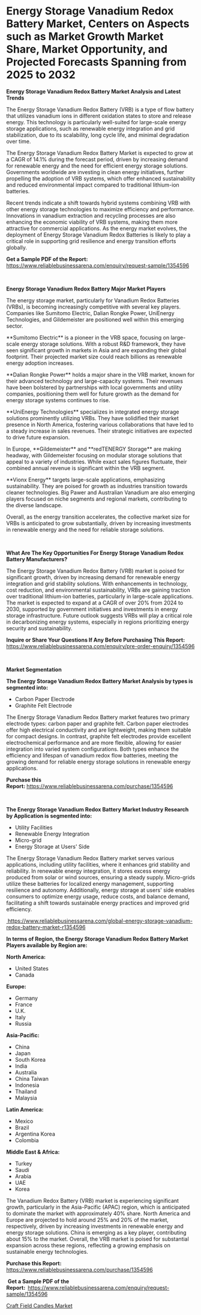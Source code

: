 <p><h1>Energy Storage Vanadium Redox Battery Market, Centers on Aspects such as Market Growth Market Share, Market Opportunity, and Projected Forecasts Spanning from 2025 to 2032</h1></p><p><strong>Energy Storage Vanadium Redox Battery Market Analysis and Latest Trends</strong></p>
<p><p>The Energy Storage Vanadium Redox Battery (VRB) is a type of flow battery that utilizes vanadium ions in different oxidation states to store and release energy. This technology is particularly well-suited for large-scale energy storage applications, such as renewable energy integration and grid stabilization, due to its scalability, long cycle life, and minimal degradation over time. </p><p>The Energy Storage Vanadium Redox Battery Market is expected to grow at a CAGR of 14.1% during the forecast period, driven by increasing demand for renewable energy and the need for efficient energy storage solutions. Governments worldwide are investing in clean energy initiatives, further propelling the adoption of VRB systems, which offer enhanced sustainability and reduced environmental impact compared to traditional lithium-ion batteries. </p><p>Recent trends indicate a shift towards hybrid systems combining VRB with other energy storage technologies to maximize efficiency and performance. Innovations in vanadium extraction and recycling processes are also enhancing the economic viability of VRB systems, making them more attractive for commercial applications. As the energy market evolves, the deployment of Energy Storage Vanadium Redox Batteries is likely to play a critical role in supporting grid resilience and energy transition efforts globally.</p></p>
<p><strong>Get a Sample PDF of the Report:&nbsp;</strong> <a href="https://www.reliablebusinessarena.com/enquiry/request-sample/1354596?utm_campaign=1892&utm_medium=2&utm_source=Github&utm_content=ia&utm_term=04022025&utm_id=energy-storage-vanadium-redox-battery">https://www.reliablebusinessarena.com/enquiry/request-sample/1354596</a></p>
<p>&nbsp;</p>
<p><strong>Energy Storage Vanadium Redox Battery Major Market Players</strong></p>
<p><p>The energy storage market, particularly for Vanadium Redox Batteries (VRBs), is becoming increasingly competitive with several key players. Companies like Sumitomo Electric, Dalian Rongke Power, UniEnergy Technologies, and Gildemeister are positioned well within this emerging sector.</p><p>**Sumitomo Electric** is a pioneer in the VRB space, focusing on large-scale energy storage solutions. With a robust R&D framework, they have seen significant growth in markets in Asia and are expanding their global footprint. Their projected market size could reach billions as renewable energy adoption increases.</p><p>**Dalian Rongke Power** holds a major share in the VRB market, known for their advanced technology and large-capacity systems. Their revenues have been bolstered by partnerships with local governments and utility companies, positioning them well for future growth as the demand for energy storage systems continues to rise.</p><p>**UniEnergy Technologies** specializes in integrated energy storage solutions prominently utilizing VRBs. They have solidified their market presence in North America, fostering various collaborations that have led to a steady increase in sales revenues. Their strategic initiatives are expected to drive future expansion.</p><p>In Europe, **Gildemeister** and **redTENERGY Storage** are making headway, with Gildemeister focusing on modular storage solutions that appeal to a variety of industries. While exact sales figures fluctuate, their combined annual revenue is significant within the VRB segment.</p><p>**Vionx Energy** targets large-scale applications, emphasizing sustainability. They are poised for growth as industries transition towards cleaner technologies. Big Pawer and Australian Vanadium are also emerging players focused on niche segments and regional markets, contributing to the diverse landscape.</p><p>Overall, as the energy transition accelerates, the collective market size for VRBs is anticipated to grow substantially, driven by increasing investments in renewable energy and the need for reliable storage solutions.</p></p>
<p>&nbsp;</p>
<p><strong>What Are The Key Opportunities For Energy Storage Vanadium Redox Battery Manufacturers?</strong></p>
<p><p>The Energy Storage Vanadium Redox Battery (VRB) market is poised for significant growth, driven by increasing demand for renewable energy integration and grid stability solutions. With enhancements in technology, cost reduction, and environmental sustainability, VRBs are gaining traction over traditional lithium-ion batteries, particularly in large-scale applications. The market is expected to expand at a CAGR of over 20% from 2024 to 2030, supported by government initiatives and investments in energy storage infrastructure. Future outlook suggests VRBs will play a critical role in decarbonizing energy systems, especially in regions prioritizing energy security and sustainability.</p></p>
<p><strong>Inquire or Share Your Questions If Any Before Purchasing This Report:</strong> <a href="https://www.reliablebusinessarena.com/enquiry/pre-order-enquiry/1354596?utm_campaign=1892&utm_medium=2&utm_source=Github&utm_content=ia&utm_term=04022025&utm_id=energy-storage-vanadium-redox-battery">https://www.reliablebusinessarena.com/enquiry/pre-order-enquiry/1354596</a></p>
<p>&nbsp;</p>
<p><strong>Market Segmentation</strong></p>
<p><strong>The Energy Storage Vanadium Redox Battery Market Analysis by types is segmented into:</strong></p>
<p><ul><li>Carbon Paper Electrode</li><li>Graphite Felt Electrode</li></ul></p>
<p><p>The Energy Storage Vanadium Redox Battery market features two primary electrode types: carbon paper and graphite felt. Carbon paper electrodes offer high electrical conductivity and are lightweight, making them suitable for compact designs. In contrast, graphite felt electrodes provide excellent electrochemical performance and are more flexible, allowing for easier integration into varied system configurations. Both types enhance the efficiency and lifespan of vanadium redox flow batteries, meeting the growing demand for reliable energy storage solutions in renewable energy applications.</p></p>
<p><strong>Purchase this Report:&nbsp;</strong><a href="https://www.reliablebusinessarena.com/purchase/1354596?utm_campaign=1892&utm_medium=2&utm_source=Github&utm_content=ia&utm_term=04022025&utm_id=energy-storage-vanadium-redox-battery">https://www.reliablebusinessarena.com/purchase/1354596</a></p>
<p>&nbsp;</p>
<p><strong>The Energy Storage Vanadium Redox Battery Market Industry Research by Application is segmented into:</strong></p>
<p><ul><li>Utility Facilities</li><li>Renewable Energy Integration</li><li>Micro-grid</li><li>Energy Storage at Users' Side</li></ul></p>
<p><p>The Energy Storage Vanadium Redox Battery market serves various applications, including utility facilities, where it enhances grid stability and reliability. In renewable energy integration, it stores excess energy produced from solar or wind sources, ensuring a steady supply. Micro-grids utilize these batteries for localized energy management, supporting resilience and autonomy. Additionally, energy storage at users' side enables consumers to optimize energy usage, reduce costs, and balance demand, facilitating a shift towards sustainable energy practices and improved grid efficiency.</p></p>
<p><a href="https://www.reliablebusinessarena.com/global-energy-storage-vanadium-redox-battery-market-r1354596?utm_campaign=1892&utm_medium=2&utm_source=Github&utm_content=ia&utm_term=04022025&utm_id=energy-storage-vanadium-redox-battery">&nbsp;https://www.reliablebusinessarena.com/global-energy-storage-vanadium-redox-battery-market-r1354596</a></p>
<p><strong>In terms of Region, the Energy Storage Vanadium Redox Battery Market Players available by Region are:</strong></p>
<p>
    <p> <strong> North America: </strong>
        <ul>
            <li>United States</li>
            <li>Canada</li>
        </ul>
        </p> 
    <p> <strong> Europe: </strong>
        <ul>
            <li>Germany</li>
            <li>France</li>
            <li>U.K.</li>
            <li>Italy</li>
            <li>Russia</li>
        </ul>
        </p> 
    <p> <strong> Asia-Pacific: </strong>
        <ul>
            <li>China</li>
            <li>Japan</li>
            <li>South Korea</li>
            <li>India</li>
            <li>Australia</li>
            <li>China Taiwan</li>
            <li>Indonesia</li>
            <li>Thailand</li>
            <li>Malaysia</li>
        </ul>
        </p> 
    <p> <strong> Latin America: </strong>
        <ul>
            <li>Mexico</li>
            <li>Brazil</li>
            <li>Argentina Korea</li>
            <li>Colombia</li>
        </ul>
        </p> 
    <p> <strong> Middle East & Africa: </strong>
        <ul>
            <li>Turkey</li>
            <li>Saudi</li>
            <li>Arabia</li>
            <li>UAE</li>
            <li>Korea</li>
        </ul>
    </p>
    </p>
<p><p>The Vanadium Redox Battery (VRB) market is experiencing significant growth, particularly in the Asia-Pacific (APAC) region, which is anticipated to dominate the market with approximately 40% share. North America and Europe are projected to hold around 25% and 20% of the market, respectively, driven by increasing investments in renewable energy and energy storage solutions. China is emerging as a key player, contributing about 15% to the market. Overall, the VRB market is poised for substantial expansion across these regions, reflecting a growing emphasis on sustainable energy technologies.</p></p>
<p><strong>Purchase this Report: </strong><a href="https://www.reliablebusinessarena.com/purchase/1354596?utm_campaign=1892&utm_medium=2&utm_source=Github&utm_content=ia&utm_term=04022025&utm_id=energy-storage-vanadium-redox-battery">https://www.reliablebusinessarena.com/purchase/1354596</a></p>
<p>&nbsp;<strong>Get a Sample PDF of the Report:&nbsp;&nbsp;</strong><a href="https://www.reliablebusinessarena.com/enquiry/request-sample/1354596?utm_campaign=1892&utm_medium=2&utm_source=Github&utm_content=ia&utm_term=04022025&utm_id=energy-storage-vanadium-redox-battery">https://www.reliablebusinessarena.com/enquiry/request-sample/1354596</a></p>
<p><strong></strong></p>
<p><p><a href="https://github.com/provorikovar/Market-Research-Report-List-7/blob/main/craft-field-candles-market.md?utm_campaign=1892&utm_medium=2&utm_source=Github&utm_content=ia&utm_term=04022025&utm_id=energy-storage-vanadium-redox-battery">Craft Field Candles Market</a></p></p>